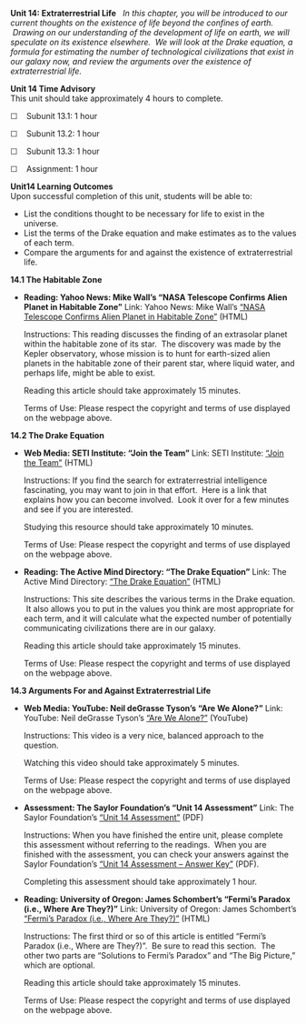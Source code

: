 **Unit 14: Extraterrestrial Life** <span id="14"></span> 
*In this chapter, you will be introduced to our current thoughts on the
existence of life beyond the confines of earth.  Drawing on our
understanding of the development of life on earth, we will speculate on
its existence elsewhere.  We will look at the Drake equation, a formula
for estimating the number of technological civilizations that exist in
our galaxy now, and review the arguments over the existence of
extraterrestrial life.*

**Unit 14 Time Advisory**  
This unit should take approximately 4 hours to complete.  
  
 ☐    Subunit 13.1: 1 hour  
  
 ☐    Subunit 13.2: 1 hour  
  
 ☐    Subunit 13.3: 1 hour  
  
 ☐    Assignment: 1 hour

**Unit14 Learning Outcomes**  
Upon successful completion of this unit, students will be able to:
-   List the conditions thought to be necessary for life to exist in the
    universe.
-   List the terms of the Drake equation and make estimates as to the
    values of each term.
-   Compare the arguments for and against the existence of
    extraterrestrial life. 

**14.1 The Habitable Zone** <span id="14.1"></span> 
-   **Reading: Yahoo News: Mike Wall’s “NASA Telescope Confirms Alien
    Planet in Habitable Zone”**
    Link: Yahoo News: Mike Wall’s [“NASA Telescope Confirms Alien Planet
    in Habitable
    Zone”](http://news.yahoo.com/nasa-telescope-confirms-alien-planet-habitable-zone-162005358.html)
    (HTML)  
      
     Instructions: This reading discusses the finding of an extrasolar
    planet within the habitable zone of its star.  The discovery was
    made by the Kepler observatory, whose mission is to hunt for
    earth-sized alien planets in the habitable zone of their parent
    star, where liquid water, and perhaps life, might be able to
    exist.  
      
     Reading this article should take approximately 15 minutes.  
      
     Terms of Use: Please respect the copyright and terms of use
    displayed on the webpage above.

**14.2 The Drake Equation** <span id="14.2"></span> 
-   **Web Media: SETI Institute: “Join the Team”**
    Link: SETI Institute: [“Join the Team”](http://www.seti.org/)
    (HTML)  
      
     Instructions: If you find the search for extraterrestrial
    intelligence fascinating, you may want to join in that effort.  Here
    is a link that explains how you can become involved.  Look it over
    for a few minutes and see if you are interested.  
      
     Studying this resource should take approximately 10 minutes.  
      
     Terms of Use: Please respect the copyright and terms of use
    displayed on the webpage above.

-   **Reading: The Active Mind Directory: “The Drake Equation”**
    Link: The Active Mind Directory: [“The Drake
    Equation”](http://www.activemind.com/Mysterious/topics/seti/drake_equation.html)
    (HTML)  
      
     Instructions: This site describes the various terms in the Drake
    equation.  It also allows you to put in the values you think are
    most appropriate for each term, and it will calculate what the
    expected number of potentially communicating civilizations there are
    in our galaxy.  
      
     Reading this article should take approximately 15 minutes.  
      
     Terms of Use: Please respect the copyright and terms of use
    displayed on the webpage above.

**14.3 Arguments For and Against Extraterrestrial Life** <span
id="14.3"></span> 
-   **Web Media: YouTube: Neil deGrasse Tyson’s “Are We Alone?”**
    Link: YouTube: Neil deGrasse Tyson’s [“Are We
    Alone?”](http://www.youtube.com/watch?v=7odVBe-TY2M&NR=1&feature=endscreen) (YouTube)  
      
     Instructions: This video is a very nice, balanced approach to the
    question.  
      
     Watching this video should take approximately 5 minutes.  
      
     Terms of Use: Please respect the copyright and terms of use
    displayed on the webpage above.

-   **Assessment: The Saylor Foundation’s “Unit 14 Assessment”**
    Link: The Saylor Foundation’s [“Unit 14
    Assessment”](https://resources.saylor.org/wwwresources/archived/site/wp-content/uploads/2012/10/ASTR101-Unit-14-Assessment.FINAL_.pdf) (PDF)  
      
     Instructions: When you have finished the entire unit, please
    complete this assessment without referring to the readings.  When
    you are finished with the assessment, you can check your answers
    against the Saylor Foundation’s [“Unit 14 Assessment – Answer
    Key”](https://resources.saylor.org/wwwresources/archived/site/wp-content/uploads/2012/10/ASTR101-Unit-14-Answer-Key.FINAL_.pdf) (PDF).  
      
     Completing this assessment should take approximately 1 hour.

-   **Reading: University of Oregon: James Schombert’s “Fermi’s Paradox
    (i.e., Where Are They?)”**
    Link: University of Oregon: James Schombert’s [“Fermi’s Paradox
    (i.e., Where Are
    They?)”](http://abyss.uoregon.edu/~js/cosmo/lectures/lec28.html)
    (HTML)  
      
     Instructions: The first third or so of this article is entitled
    “Fermi’s Paradox (i.e., Where are They?)”.  Be sure to read this
    section.  The other two parts are “Solutions to Fermi’s Paradox” and
    “The Big Picture,” which are optional.  
      
     Reading this article should take approximately 15 minutes.  
      
     Terms of Use: Please respect the copyright and terms of use
    displayed on the webpage above.


